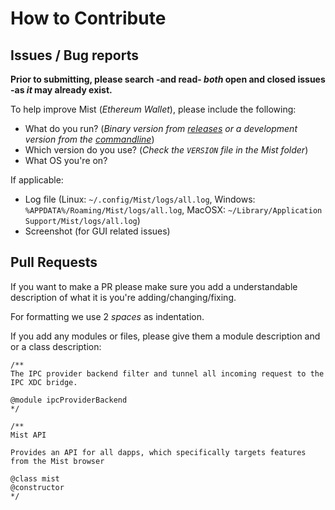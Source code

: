 # How to Contribute

## Issues / Bug reports

**Prior to submitting, please search -and read- _both_ open and closed issues -as _it_ may already exist.**

To help improve Mist (_Ethereum Wallet_), please include the following:

- What do you run? (_Binary version from [releases](https://github.com/ethereum/mist/releases) or a development version from the [commandline](https://github.com/ethereum/mist#run-mist)_)
- Which version do you use? (_Check the `VERSION` file in the Mist folder_)
- What OS you're on?

If applicable:

- Log file (Linux: `~/.config/Mist/logs/all.log`, Windows: `%APPDATA%/Roaming/Mist/logs/all.log`, MacOSX: `~/Library/Application Support/Mist/logs/all.log`)
- Screenshot (for GUI related issues)

## Pull Requests

If you want to make a PR please make sure you add a understandable description of what it is you're adding/changing/fixing.

For formatting we use 2 _spaces_ as indentation.

If you add any modules or files, please give them a module description and or a class description:

```
/**
The IPC provider backend filter and tunnel all incoming request to the IPC XDC bridge.

@module ipcProviderBackend
*/

/**
Mist API

Provides an API for all dapps, which specifically targets features from the Mist browser

@class mist
@constructor
*/
```
